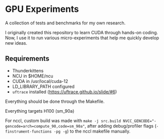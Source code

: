 # GPU Experiments

A collection of tests and benchmarks for my own research.

I originally created this repository to learn CUDA through hands-on coding. Now, I use it to run various micro-experiments that help me quickly develop new ideas.

## Requirements

- Thunderkittens
- NCU in $HOME/ncu
- CUDA in /usr/local/cuda-12
- LD_LIBRARY_PATH configured
- `uftrace` installed (https://uftrace.github.io/slide/#6)

Everything should be done through the Makefile.

Everything targets H100 (sm_90a)

For nccl, custom build was made with `make -j src.build NVCC_GENCODE="-gencode=arch=compute_90,code=sm_90a"`, after adding debug/profiler flags (`-finstrument-functions -pg -g`) to the nccl makefile manually.
